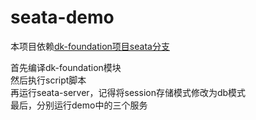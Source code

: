 # seata-demo

本项目依赖[dk-foundation项目seata分支](https://github.com/dk-lockdown/dk-foundation/tree/dev-seata)

首先编译dk-foundation模块  
然后执行script脚本  
再运行seata-server，记得将session存储模式修改为db模式  
最后，分别运行demo中的三个服务  